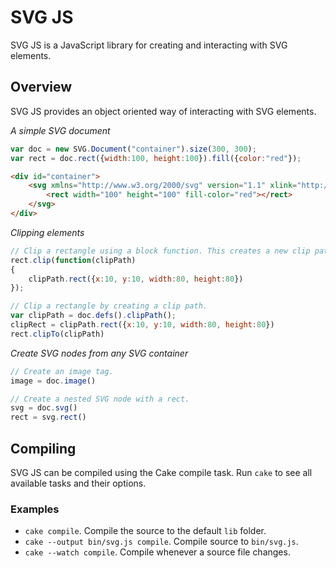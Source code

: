 # SVG JS
SVG JS is a JavaScript library for creating and interacting with SVG elements.

## Overview
SVG JS provides an object oriented way of interacting with SVG elements.

*A simple SVG document*
	
```javascript
var doc = new SVG.Document("container").size(300, 300);
var rect = doc.rect({width:100, height:100}).fill({color:"red"});
```

```html
<div id="container">
	<svg xmlns="http://www.w3.org/2000/svg" version="1.1" xlink="http://www.w3.org/1999/xlink" width="300" height="300">
		<rect width="100" height="100" fill-color="red"></rect>
	</svg>
</div>
```

*Clipping elements*
```javascript
// Clip a rectangle using a block function. This creates a new clip path, and passes it in to the block.
rect.clip(function(clipPath)
{
	clipPath.rect({x:10, y:10, width:80, height:80})
});

// Clip a rectangle by creating a clip path.
var clipPath = doc.defs().clipPath();
clipRect = clipPath.rect({x:10, y:10, width:80, height:80})
rect.clipTo(clipPath)
```

*Create SVG nodes from any SVG container*
```javascript
// Create an image tag.
image = doc.image()

// Create a nested SVG node with a rect.
svg = doc.svg()
rect = svg.rect()
```

## Compiling
SVG JS can be compiled using the Cake compile task. Run `cake` to see all available tasks and their options.

### Examples
* `cake compile`. Compile the source to the default `lib` folder.
* `cake --output bin/svg.js compile`. Compile source to `bin/svg.js`.
* `cake --watch compile`. Compile whenever a source file changes.